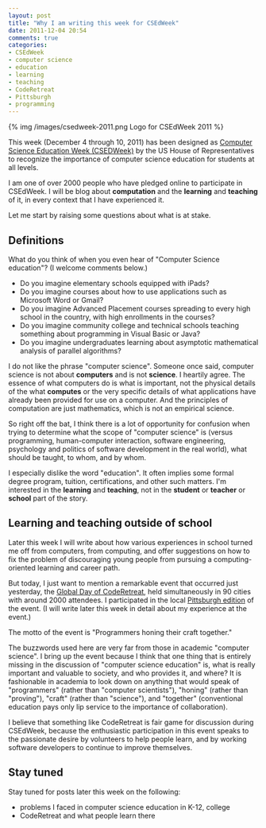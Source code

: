 ```yaml
---
layout: post
title: "Why I am writing this week for CSEdWeek"
date: 2011-12-04 20:54
comments: true
categories:
- CSEdWeek
- computer science
- education
- learning
- teaching
- CodeRetreat
- Pittsburgh
- programming
---
```

{% img /images/csedweek-2011.png Logo for CSEdWeek 2011 %}

This week (December 4 through 10, 2011) has been designed as [Computer Science Education Week (CSEDWeek)](http://www.csedweek.org/) by the US House of Representatives to recognize the importance of computer science education for students at all levels.

I am one of over 2000 people who have pledged online to participate in CSEdWeek. I will be blog about **computation** and the **learning** and **teaching** of it, in every context that I have experienced it.

Let me start by raising some questions about what is at stake.

<!--more-->

## Definitions

What do you think of when you even hear of "Computer Science education"?  (I welcome comments below.)

- Do you imagine elementary schools equipped with iPads?
- Do you imagine courses about how to use applications such as Microsoft Word or Gmail?
- Do you imagine Advanced Placement courses spreading to every high school in the country, with high enrollments in the courses?
- Do you imagine community college and technical schools teaching something about programming in Visual Basic or Java?
- Do you imagine undergraduates learning about asymptotic mathematical analysis of parallel algorithms?

I do not like the phrase "computer science". Someone once said, computer science is not about **computers** and is not **science**. I heartily agree. The essence of what computers do is what is important, not the physical details of the what **computes** or the very specific details of what applications have already been provided for use on a computer. And the principles of computation are just mathematics, which is not an empirical science.

So right off the bat, I think there is a lot of opportunity for confusion when trying to determine what the scope of "computer science" is (versus programming, human-computer interaction, software engineering, psychology and politics of software development in the real world), what should be taught, to whom, and by whom.

I especially dislike the word "education". It often implies some formal degree program, tuition, certifications, and other such matters. I'm interested in the **learning** and **teaching**, not in the **student** or **teacher** or **school** part of the story.

## Learning and teaching outside of school

Later this week I will write about how various experiences in school turned me off from computers, from computing, and offer suggestions on how to fix the problem of discouraging young people from pursuing a computing-oriented learning and career path.

But today, I just want to mention a remarkable event that occurred just yesterday, the [Global Day of CodeRetreat](http://blog.coderetreat.com/global-day-of-coderetreat), held simultaneously in 90 cities with around 2000 attendees. I participated in the local [Pittsburgh edition](http://globalcoderetreat2011pittsburgh.eventbrite.com/) of the event.  (I will write later this week in detail about my experience at the event.)

The motto of the event is "Programmers honing their craft together."

The buzzwords used here are very far from those in academic "computer science". I bring up the event because I think that one thing that is entirely missing in the discussion of "computer science education" is, what is really important and valuable to society, and who provides it, and where?  It is fashionable in academia to look down on anything that would speak of "programmers" (rather than "computer scientists"), "honing" (rather than "proving"), "craft" (rather than "science"), and "together" (conventional education pays only lip service to the importance of collaboration).

I believe that something like CodeRetreat is fair game for discussion during CSEdWeek, because the enthusiastic participation in this event speaks to the passionate desire by volunteers to help people learn, and by working software developers to continue to improve themselves.

## Stay tuned

Stay tuned for posts later this week on the following:

- problems I faced in computer science education in K-12, college
- CodeRetreat and what people learn there
